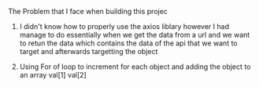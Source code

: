 The Problem that I face when building this projec

1. I didn't know how to properly use the axios liblary however I had manage to do essentially when we get the data from a url and we want to retun the data which contains the data of the api that we want to target and afterwards targetting the object

2. Using For of loop to increment for each object and adding the object to an array
   val[1]
   val[2]
